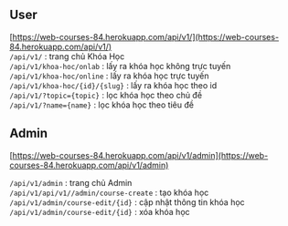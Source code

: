 ## User
[https://web-courses-84.herokuapp.com/api/v1/](https://web-courses-84.herokuapp.com/api/v1/)  
`/api/v1/` : trang chủ Khóa Học  
`/api/v1/khoa-hoc/onlab` : lấy ra khóa học không trực tuyến  
`/api/v1/khoa-hoc/online` : lấy ra khóa học trực tuyến  
`/api/v1/khoa-hoc/{id}/{slug}` : lấy ra khóa học theo id     
`/api/v1/?topic={topic}` : lọc khóa học theo chủ đề   
`/api/v1/?name={name}` : lọc khóa học theo tiêu đề  
## Admin
[https://web-courses-84.herokuapp.com/api/v1/admin](https://web-courses-84.herokuapp.com/api/v1/admin)


`/api/v1/admin` : trang chủ Admin   
`/api/v1/api/v1//admin/course-create` : tạo khóa học  
`/api/v1/admin/course-edit/{id}` : cập nhật thông tin khóa học  
`/api/v1/admin/course-edit/{id}` : xóa khóa học  
